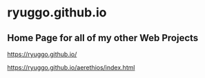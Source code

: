 # ryuggo.github.io
## Home Page for all of my other Web Projects

https://ryuggo.github.io/

https://ryuggo.github.io/aerethios/index.html
